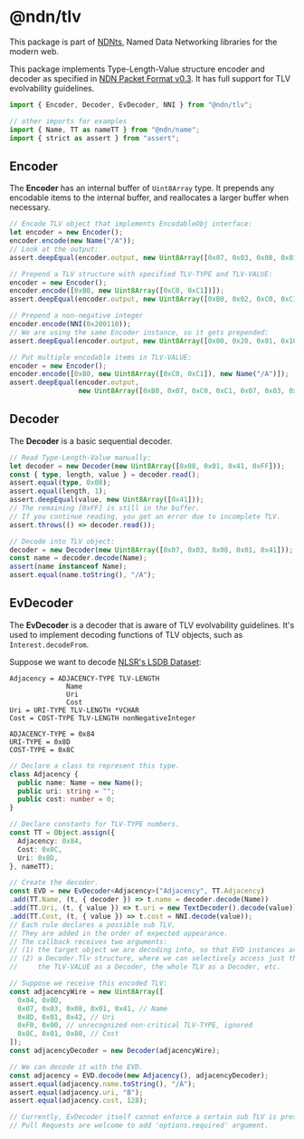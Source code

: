 # @ndn/tlv

This package is part of [NDNts](https://yoursunny.com/p/NDNts/), Named Data Networking libraries for the modern web.

This package implements Type-Length-Value structure encoder and decoder as specified in [NDN Packet Format v0.3](https://named-data.net/doc/NDN-packet-spec/0.3/tlv.html).
It has full support for TLV evolvability guidelines.

```ts
import { Encoder, Decoder, EvDecoder, NNI } from "@ndn/tlv";

// other imports for examples
import { Name, TT as nameTT } from "@ndn/name";
import { strict as assert } from "assert";
```

## Encoder

The **Encoder** has an internal buffer of `Uint8Array` type.
It prepends any encodable items to the internal buffer, and reallocates a larger buffer when necessary.

```ts
// Encode TLV object that implements EncodableObj interface:
let encoder = new Encoder();
encoder.encode(new Name("/A"));
// Look at the output:
assert.deepEqual(encoder.output, new Uint8Array([0x07, 0x03, 0x08, 0x01, 0x41]));

// Prepend a TLV structure with specified TLV-TYPE and TLV-VALUE:
encoder = new Encoder();
encoder.encode([0xB0, new Uint8Array([0xC0, 0xC1])]);
assert.deepEqual(encoder.output, new Uint8Array([0xB0, 0x02, 0xC0, 0xC1]));

// Prepend a non-negative integer
encoder.encode(NNI(0x200110));
// We are using the same Encoder instance, so it gets prepended:
assert.deepEqual(encoder.output, new Uint8Array([0x00, 0x20, 0x01, 0x10, 0xB0, 0x02, 0xC0, 0xC1]));

// Put multiple encodable items in TLV-VALUE:
encoder = new Encoder();
encoder.encode([0xB0, new Uint8Array([0xC0, 0xC1]), new Name("/A")]);
assert.deepEqual(encoder.output,
                 new Uint8Array([0xB0, 0x07, 0xC0, 0xC1, 0x07, 0x03, 0x08, 0x01, 0x41]));
```

## Decoder

The **Decoder** is a basic sequential decoder.

```ts
// Read Type-Length-Value manually:
let decoder = new Decoder(new Uint8Array([0x08, 0x01, 0x41, 0xFF]));
const { type, length, value } = decoder.read();
assert.equal(type, 0x08);
assert.equal(length, 1);
assert.deepEqual(value, new Uint8Array([0x41]));
// The remaining [0xFF] is still in the buffer.
// If you continue reading, you get an error due to incomplete TLV.
assert.throws(() => decoder.read());

// Decode into TLV object:
decoder = new Decoder(new Uint8Array([0x07, 0x03, 0x08, 0x01, 0x41]));
const name = decoder.decode(Name);
assert(name instanceof Name);
assert.equal(name.toString(), "/A");
```

## EvDecoder

The **EvDecoder** is a decoder that is aware of TLV evolvability guidelines.
It's used to implement decoding functions of TLV objects, such as `Interest.decodeFrom`.

Suppose we want to decode [NLSR's LSDB Dataset](https://redmine.named-data.net/projects/nlsr/wiki/LSDB_DataSet/11):

```abnf
Adjacency = ADJACENCY-TYPE TLV-LENGTH
              Name
              Uri
              Cost
Uri = URI-TYPE TLV-LENGTH *VCHAR
Cost = COST-TYPE TLV-LENGTH nonNegativeInteger

ADJACENCY-TYPE = 0x84
URI-TYPE = 0x8D
COST-TYPE = 0x8C
```

```ts
// Declare a class to represent this type.
class Adjacency {
  public name: Name = new Name();
  public uri: string = "";
  public cost: number = 0;
}

// Declare constants for TLV-TYPE numbers.
const TT = Object.assign({
  Adjacency: 0x84,
  Cost: 0x8C,
  Uri: 0x8D,
}, nameTT);

// Create the decoder.
const EVD = new EvDecoder<Adjacency>("Adjacency", TT.Adjacency)
.add(TT.Name, (t, { decoder }) => t.name = decoder.decode(Name))
.add(TT.Uri, (t, { value }) => t.uri = new TextDecoder().decode(value))
.add(TT.Cost, (t, { value }) => t.cost = NNI.decode(value));
// Each rule declares a possible sub TLV.
// They are added in the order of expected appearance.
// The callback receives two arguments:
// (1) the target object we are decoding into, so that EVD instances are reusable;
// (2) a Decoder.Tlv structure, where we can selectively access just the TLV-VALUE, the whole TLV,
//     the TLV-VALUE as a Decoder, the whole TLV as a Decoder, etc.

// Suppose we receive this encoded TLV:
const adjacencyWire = new Uint8Array([
  0x84, 0x0D,
  0x07, 0x03, 0x08, 0x01, 0x41, // Name
  0x8D, 0x01, 0x42, // Uri
  0xF0, 0x00, // unrecognized non-critical TLV-TYPE, ignored
  0x8C, 0x01, 0x80, // Cost
]);
const adjacencyDecoder = new Decoder(adjacencyWire);

// We can decode it with the EVD.
const adjacency = EVD.decode(new Adjacency(), adjacencyDecoder);
assert.equal(adjacency.name.toString(), "/A");
assert.equal(adjacency.uri, "B");
assert.equal(adjacency.cost, 128);

// Currently, EvDecoder itself cannot enforce a certain sub TLV is present.
// Pull Requests are welcome to add 'options.required' argument.
```
